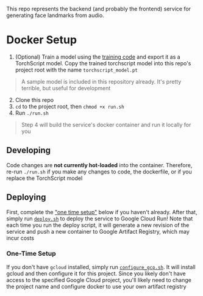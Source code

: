This repo represents the backend (and probably the frontend) service for generating face landmarks from audio.

# Docker Setup
1. (Optional) Train a model using the [training code](https://github.com/audiovtuber/Talking-Face-Landmarks-from-Speech) and export it as a TorchScript model. Copy the trained torchscript model into this repo's project root with the name `torchscript_model.pt`
> A sample model is included in this repository already. It's pretty terrible, but useful for development
2. Clone this repo
3. `cd` to the project root, then `chmod +x run.sh`
4. Run `./run.sh`
> Step 4 will build the service's docker container and run it locally for you

## Developing
Code changes are **not currently hot-loaded** into the container. Therefore, re-run `./run.sh` if you make any changes to code, the dockerfile, or if you replace the TorchScript model

## Deploying
First, complete the ["one time setup"](#one-time-setup) below if you haven't already. After that, simply run [`deploy.sh`](deploy.sh) to deploy the service to Google Cloud Run! Note that each time you run the deploy script, it will generate a new revision of the service and push a new container to Google Artifact Registry, which may incur costs
### One-Time Setup
If you don't have `gcloud` installed, simply run [`configure_gcp.sh`](configure_gcp.sh). It will install gcloud and then configure it for this project. Since you likely don't have access to the specified Google Cloud project, you'll likely need to change the project name and configure docker to use your own artifact registry
